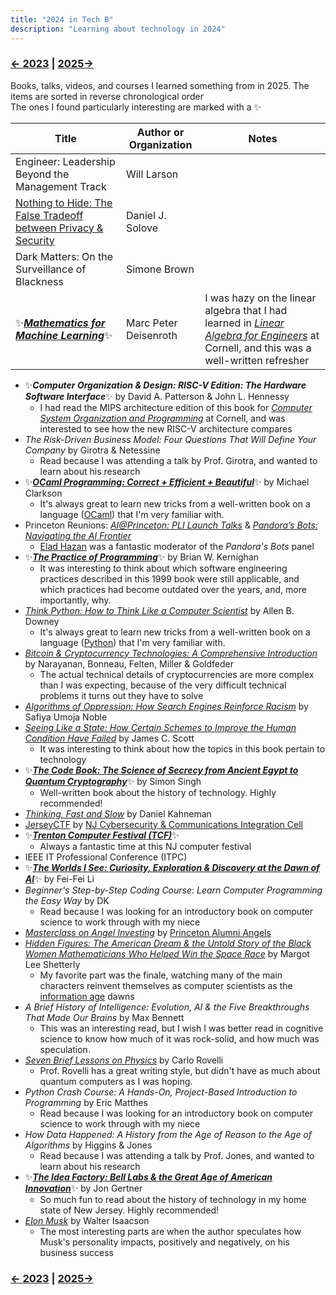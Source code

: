 ```yaml
---
title: "2024 in Tech B"
description: "Learning about technology in 2024"
---
```


### [← 2023](/2023/12/31/learn-2023) | [2025→](/2025/12/31/learn-2025)

Books, talks, videos, and courses I learned something from in 2025. The items are sorted in reverse chronological order\
The ones I found particularly interesting are marked with a ✨

| Title | Author or Organization | Notes |
| --- | --- | --- |
| Engineer: Leadership Beyond the Management Track | Will Larson | |
| [Nothing to Hide: The False Tradeoff between Privacy & Security](https://papers.ssrn.com/sol3/papers.cfm?abstract_id=3976770) | Daniel J. Solove | |
| Dark Matters: On the Surveillance of Blackness | Simone Brown | 
| ✨[***Mathematics for Machine Learning***](https://mml-book.github.io/)✨ | Marc Peter Deisenroth | I was hazy on the linear algebra that I had learned in [*Linear Algebra for Engineers*](https://classes.cornell.edu/browse/roster/SP25/class/MATH/2940) at Cornell, and this was a well-written refresher |
- ✨***Computer Organization & Design: RISC-V Edition: The Hardware Software Interface***✨ by David A. Patterson & John L. Hennessy
  - I had read the MIPS architecture edition of this book for [*Computer System Organization and Programming*](https://classes.cornell.edu/browse/roster/SP25/class/CS/3410) at Cornell, and was interested to see how the new RISC-V architecture compares
- *The Risk-Driven Business Model: Four Questions That Will Define Your Company* by Girotra & Netessine
  - Read because I was attending a talk by Prof. Girotra, and wanted to learn about his research
- ✨[***OCaml Programming: Correct + Efficient + Beautiful***](https://cs3110.github.io/textbook/cover.html)✨ by Michael Clarkson
  - It's always great to learn new tricks from a well-written book on a language ([OCaml](https://en.wikipedia.org/wiki/OCaml)) that I'm very familiar with.
- Princeton Reunions: [*AI@Princeton: PLI Launch Talks*](https://reunions.princeton.edu/event/aiprinceton-pli-launch-talks/) & [*Pandora’s Bots: Navigating the AI Frontier*](https://reunions.princeton.edu/event/alumni-faculty-forum-pandoras-bots-navigating-the-ai-frontier/)
  - [Elad Hazan](https://www.ehazan.com/) was a fantastic moderator of the *Pandora's Bots* panel
- ✨[***The Practice of Programming***](https://en.wikipedia.org/wiki/The_Practice_of_Programming)✨ by Brian W. Kernighan
  - It was interesting to think about which software engineering practices described in this 1999 book were still applicable, and which practices had become outdated over the years, and, more importantly, why. 
- [*Think Python: How to Think Like a Computer Scientist*](https://allendowney.github.io/ThinkPython/) by Allen B. Downey
  - It's always great to learn new tricks from a well-written book on a language ([Python](https://en.wikipedia.org/wiki/Python_(programming_language))) that I'm very familiar with.
- [*Bitcoin & Cryptocurrency Technologies: A Comprehensive Introduction*](https://bitcoinbook.cs.princeton.edu/) by Narayanan, Bonneau, Felten, Miller & Goldfeder
  - The actual technical details of cryptocurrencies are more complex than I was expecting, because of the very difficult technical problems it turns out they have to solve
- [*Algorithms of Oppression: How Search Engines Reinforce Racism*](https://en.wikipedia.org/wiki/Algorithms_of_Oppression) by Safiya Umoja Noble
- [*Seeing Like a State: How Certain Schemes to Improve the Human Condition Have Failed*](https://en.wikipedia.org/wiki/Seeing_Like_a_State) by James C. Scott
  - It was interesting to think about how the topics in this book pertain to technology
- ✨[***The Code Book: The Science of Secrecy from Ancient Egypt to Quantum Cryptography***](https://en.wikipedia.org/wiki/The_Code_Book)✨ by Simon Singh
  - Well-written book about the history of technology. Highly recommended!
- [*Thinking, Fast and Slow*](https://en.wikipedia.org/wiki/Thinking,_Fast_and_Slow) by Daniel Kahneman
- [JerseyCTF](https://www.jerseyctf.com/) by [NJ Cybersecurity & Communications Integration Cell](https://www.cyber.nj.gov/)
- ✨[***Trenton Computer Festival (TCF)***](https://tcf-nj.org/)✨
  - Always a fantastic time at this NJ computer festival
- IEEE IT Professional Conference (ITPC)
- ✨[***The Worlds I See: Curiosity, Exploration & Discovery at the Dawn of AI***](https://paw.princeton.edu/article/princeton-pre-read-2024-worlds-i-see)✨ by Fei-Fei Li
- *Beginner's Step-by-Step Coding Course: Learn Computer Programming the Easy Way* by DK
  - Read because I was looking for an introductory book on computer science to work through with my niece
- [*Masterclass on Angel Investing*](https://apga.tigernet2.princeton.edu/events/74328) by [Princeton Alumni Angels](https://www.princetonalumniangels.org/)
- [*Hidden Figures: The American Dream & the Untold Story of the Black Women Mathematicians Who Helped Win the Space Race*](https://en.wikipedia.org/wiki/Hidden_Figures_(book)) by Margot Lee Shetterly
  - My favorite part was the finale, watching many of the main characters reinvent themselves as computer scientists as the [information age](https://en.wikipedia.org/wiki/Information_Age) dawns
- *A Brief History of Intelligence: Evolution, AI & the Five Breakthroughs That Made Our Brains* by Max Bennett
  - This was an interesting read, but I wish I was better read in cognitive science to know how much of it was rock-solid, and how much was speculation. 
- [*Seven Brief Lessons on Physics*](https://en.wikipedia.org/wiki/Seven_Brief_Lessons_on_Physics) by Carlo Rovelli
  - Prof. Rovelli has a great writing style, but didn't have as much about quantum computers as I was hoping.
- _Python Crash Course: A Hands-On, Project-Based Introduction to Programming_ by Eric Matthes
  - Read because I was looking for an introductory book on computer science to work through with my niece
- *How Data Happened: A History from the Age of Reason to the Age of Algorithms* by Higgins & Jones
  - Read because I was attending a talk by Prof. Jones, and wanted to learn about his research
- ✨[***The Idea Factory: Bell Labs & the Great Age of American Innovation***](https://en.wikipedia.org/wiki/The_Idea_Factory)✨ by Jon Gertner
  - So much fun to read about the history of technology in my home state of New Jersey. Highly recommended!
- [*Elon Musk*](https://en.wikipedia.org/wiki/Elon_Musk_(Isaacson_book)) by Walter Isaacson
  - The most interesting parts are when the author speculates how Musk's personality impacts, positively and negatively, on his business success 

### [← 2023](/2023/12/31/learn-2023) | [2025→](/2025/12/31/learn-2025)
